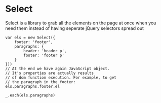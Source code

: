 Select
======

Select is a library to grab all the elements on the page at once when you need them instead of having seperate jQuery selectors spread out


```
var els = new Select({
    footer: 'footer',
    paragraphs: {
        header: 'header p',
        footer: 'footer p'
    }
}))
// At the end we have again JavaScript object.
// It's properties are actually results
// of dom function execution. For example, to get
// the paragraph in the footer:
els.paragraphs.footer.el

_.each(els.paragraphs)
```